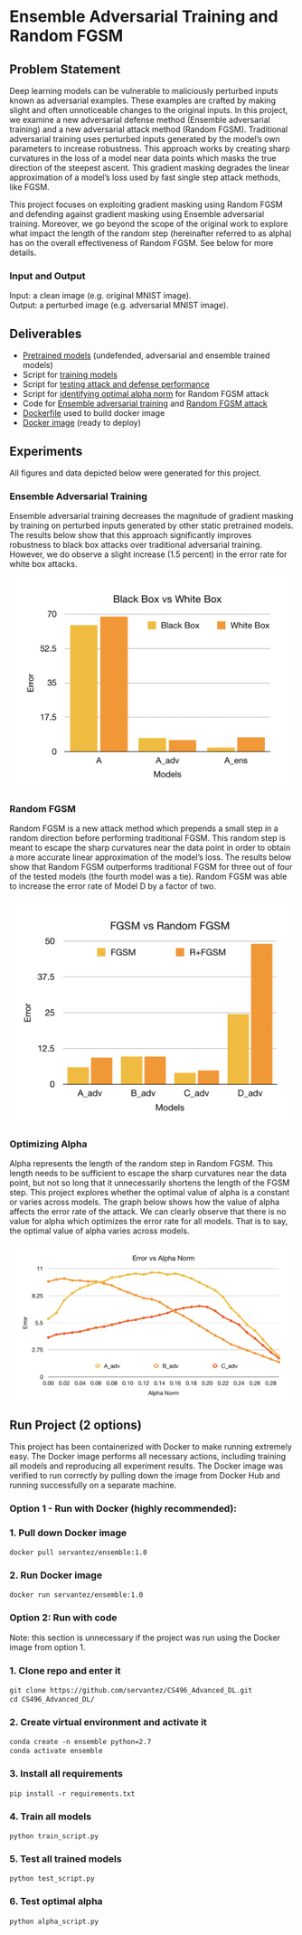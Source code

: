 # Ensemble Adversarial Training and Random FGSM

## Problem Statement

Deep learning models can be vulnerable to maliciously perturbed inputs known as adversarial examples. These examples are crafted by making slight and often unnoticeable changes to the original inputs. In this project, we examine a new adversarial defense method (Ensemble adversarial training) and a new adversarial attack method (Random FGSM). Traditional adversarial training uses perturbed inputs generated by the model’s own parameters to increase robustness. This approach works by creating sharp curvatures in the loss of a model near data points which masks the true direction of the steepest ascent. This gradient masking degrades the linear approximation of a model’s loss used by fast single step attack methods, like FGSM.

This project focuses on exploiting gradient masking using Random FGSM and defending against gradient masking using Ensemble adversarial training. Moreover, we go beyond the scope of the original work to explore what impact the length of the random step (hereinafter referred to as alpha) has on the overall effectiveness of Random FGSM. See below for more details.

### Input and Output

Input: a clean image (e.g. original MNIST image).  
Output: a perturbed image (e.g. adversarial MNIST image).

## Deliverables
* [Pretrained models](https://github.com/servantez/CS496_Advanced_DL/tree/master/models) (undefended, adversarial and ensemble trained models)
* Script for [training models](https://github.com/servantez/CS496_Advanced_DL/blob/master/train_script.py)
* Script for [testing attack and defense performance](https://github.com/servantez/CS496_Advanced_DL/blob/master/test_script.py)
* Script for [identifying optimal alpha norm](https://github.com/servantez/CS496_Advanced_DL/blob/master/alpha_script.py) for Random FGSM attack 
* Code for [Ensemble adversarial training](https://github.com/servantez/CS496_Advanced_DL/blob/master/train_adv.py) and [Random FGSM attack](https://github.com/servantez/CS496_Advanced_DL/blob/master/simple_eval.py)
* [Dockerfile](https://github.com/servantez/CS496_Advanced_DL/blob/master/Dockerfile) used to build docker image
* [Docker image](https://hub.docker.com/r/servantez/ensemble) (ready to deploy)

## Experiments

All figures and data depicted below were generated for this project.

### Ensemble Adversarial Training

Ensemble adversarial training decreases the magnitude of gradient masking by training on perturbed inputs generated by other static pretrained models. The results below show that this approach significantly improves robustness to black box attacks over traditional adversarial training. However, we do observe a slight increase (1.5 percent) in the error rate for white box attacks.

![Adversarial Defense Results](./figures/Adversarial_Defense.png)

### Random FGSM

Random FGSM is a new attack method which prepends a small step in a random direction before performing traditional FGSM. This random step is meant to escape the sharp curvatures near the data point in order to obtain a more accurate linear approximation of the model’s loss. The results below show that Random FGSM outperforms traditional FGSM for three out of four of the tested models (the fourth model was a tie). Random FGSM was able to increase the error rate of Model D by a factor of two.

![Adversarial Attack Results](./figures/Adversarial_Attack.png)

### Optimizing Alpha

Alpha represents the length of the random step in Random FGSM. This length needs to be sufficient to escape the sharp curvatures near the data point, but not so long that it unnecessarily shortens the length of the FGSM step. This project explores whether the optimal value of alpha is a constant or varies across models. The graph below shows how the value of alpha affects the error rate of the attack. We can clearly observe that there is no value for alpha which optimizes the error rate for all models. That is to say, the optimal value of alpha varies across models.

![Optimizing Alpha](./figures/Error_vs_Alpha.png)

## Run Project (2 options)

This project has been containerized with Docker to make running extremely easy. The Docker image performs all necessary actions, including training all models and reproducing all experiment results. The Docker image was verified to run correctly by pulling down the image from Docker Hub and running successfully on a separate machine.

### Option 1 - Run with Docker (highly recommended):

### 1. Pull down Docker image
```
docker pull servantez/ensemble:1.0
```
### 2. Run Docker image
```
docker run servantez/ensemble:1.0
```

### Option 2: Run with code

Note: this section is unnecessary if the project was run using the Docker image from option 1.

### 1. Clone repo and enter it
```
git clone https://github.com/servantez/CS496_Advanced_DL.git
cd CS496_Advanced_DL/
```
### 2. Create virtual environment and activate it
```
conda create -n ensemble python=2.7
conda activate ensemble
```
### 3. Install all requirements
```
pip install -r requirements.txt
```
### 4. Train all models
```
python train_script.py
```
### 5. Test all trained models
```
python test_script.py
```
### 6. Test optimal alpha
```
python alpha_script.py
```

